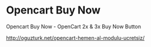 # Opencart Buy Now
Opencart Buy Now - OpenCart 2x &amp; 3x Buy Now Button

http://oguzturk.net/opencart-hemen-al-modulu-ucretsiz/
